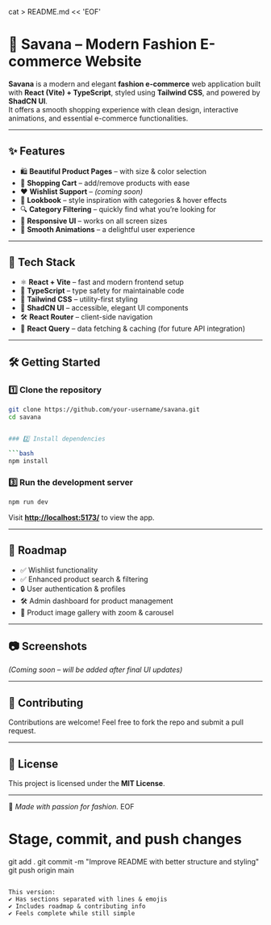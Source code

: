 cat > README.md << 'EOF'
# 🌸 Savana – Modern Fashion E-commerce Website

**Savana** is a modern and elegant **fashion e-commerce** web application built with **React (Vite) + TypeScript**, styled using **Tailwind CSS**, and powered by **ShadCN UI**.  
It offers a smooth shopping experience with clean design, interactive animations, and essential e-commerce functionalities.

---

## ✨ Features
- 🛍️ **Beautiful Product Pages** – with size & color selection
- 🛒 **Shopping Cart** – add/remove products with ease
- ❤️ **Wishlist Support** – *(coming soon)*
- 👗 **Lookbook** – style inspiration with categories & hover effects
- 🔍 **Category Filtering** – quickly find what you’re looking for
- 📱 **Responsive UI** – works on all screen sizes
- 🎨 **Smooth Animations** – a delightful user experience

---

## 🚀 Tech Stack
- ⚛️ **React + Vite** – fast and modern frontend setup  
- 📘 **TypeScript** – type safety for maintainable code  
- 🎨 **Tailwind CSS** – utility-first styling  
- 🧩 **ShadCN UI** – accessible, elegant UI components  
- 🛠️ **React Router** – client-side navigation  
- 🔄 **React Query** – data fetching & caching (for future API integration)  

---

## 🛠️ Getting Started

### 1️⃣ Clone the repository
```bash
git clone https://github.com/your-username/savana.git
cd savana


### 2️⃣ Install dependencies

```bash
npm install
```

### 3️⃣ Run the development server

```bash
npm run dev
```

Visit **[http://localhost:5173/](http://localhost:5173/)** to view the app.

---

## 📌 Roadmap

* ✅ Wishlist functionality
* ✅ Enhanced product search & filtering
* 🔒 User authentication & profiles
* 🛠️ Admin dashboard for product management
* 📸 Product image gallery with zoom & carousel

---

## 📷 Screenshots

*(Coming soon – will be added after final UI updates)*

---

## 🤝 Contributing

Contributions are welcome! Feel free to fork the repo and submit a pull request.

---

## 📄 License

This project is licensed under the **MIT License**.

---

💖 *Made with passion for fashion.*
EOF

# Stage, commit, and push changes

git add .
git commit -m "Improve README with better structure and styling"
git push origin main

```

This version:  
✔️ Has sections separated with lines & emojis  
✔️ Includes roadmap & contributing info  
✔️ Feels complete while still simple
```
